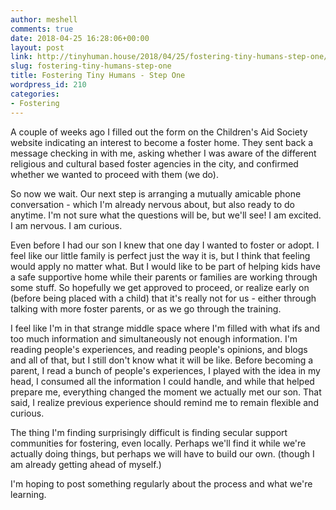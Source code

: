 ```yaml
---
author: meshell
comments: true
date: 2018-04-25 16:28:06+00:00
layout: post
link: http://tinyhuman.house/2018/04/25/fostering-tiny-humans-step-one/
slug: fostering-tiny-humans-step-one
title: Fostering Tiny Humans - Step One
wordpress_id: 210
categories:
- Fostering
---
```


A couple of weeks ago I filled out the form on the Children's Aid Society website indicating an interest to become a foster home. They sent back a message checking in with me, asking whether I was aware of the different religious and cultural based foster agencies in the city, and confirmed whether we wanted to proceed with them (we do).

So now we wait. Our next step is arranging a mutually amicable phone conversation - which I'm already nervous about, but also ready to do anytime. I'm not sure what the questions will be, but we'll see! I am excited. I am nervous. I am curious.

Even before I had our son I knew that one day I wanted to foster or adopt. I feel like our little family is perfect just the way it is, but I think that feeling would apply no matter what. But I would like to be part of helping kids have a safe supportive home while their parents or families are working through some stuff. So hopefully we get approved to proceed, or realize early on (before being placed with a child) that it's really not for us - either through talking with more foster parents, or as we go through the training.

I feel like I'm in that strange middle space where I'm filled with what ifs and too much information and simultaneously not enough information. I'm reading people's experiences, and reading people's opinions, and blogs and all of that, but I still don't know what it will be like. Before becoming a parent, I read a bunch of people's experiences, I played with the idea in my head, I consumed all the information I could handle, and while that helped prepare me, everything changed the moment we actually met our son. That said, I realize previous experience should remind me to remain flexible and curious.

The thing I'm finding surprisingly difficult is finding secular support communities for fostering, even locally. Perhaps we'll find it while we're actually doing things, but perhaps we will have to build our own. (though I am already getting ahead of myself.)

I'm hoping to post something regularly about the process and what we're learning.
